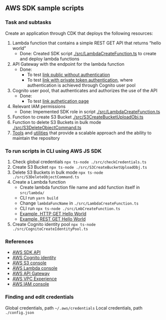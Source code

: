 ## AWS SDK sample scripts

### Task and subtasks

Create an application through CDK that deploys the following resources:

1. Lambda function that contains a simple REST GET API that returns “hello world”
   - Done: Created SDK script [./src/LambdaCreateFunction.ts](https://github.com/ybeaz/aws-node-samples/blob/main/src/LmbCreateFunction.ts) to create and deploy lambda functions
2. API Gateway with the endpoint for the lambda function
   - Done:
     - To test [link public without authentication](https://tm7nlu04e7.execute-api.us-east-1.amazonaws.com/prod)
     - To test [link with private token authentication](https://tm7nlu04e7.execute-api.us-east-1.amazonaws.com/prod/api), where authentication is achieved through Cognito user pool
3. Cognito user pool, that authenticates and authorizes the use of the API
   - Done:
     - To test [link authetication page](https://hello-world-test-001.auth.us-east-1.amazoncognito.com/login?client_id=5v44sg5kdo7ubgjmvaiep75a10&response_type=code&scope=email+openid&redirect_uri=https://hello-world-test-001.auth.us-east-1.amazoncognito.com/)
4. Relevant IAM permissions
   - Done: Impemented SDK role in script [./src/LambdaCreateFunction.ts](https://github.com/ybeaz/aws-node-samples/blob/B-002/src/checkCredentials.ts)
5. Function to create S3 Bucket [./src/S3CreateBucketUploadObj.ts](https://github.com/ybeaz/aws-node-samples/blob/B-002/src/S3CreateBucketUploadObj.ts)
6. Function to delete S3 Buckets in bulk mode [./src/S3DeleteObjectCommand.ts](https://github.com/ybeaz/aws-node-samples/blob/B-002/src/S3DeleteObjectCommand.ts)
7. [Tools](https://github.com/ybeaz/aws-node-samples/tree/B-002/tools) and [utilities](https://github.com/ybeaz/aws-node-samples/tree/B-002/src/utils) that provide a scalable approach and the ability to maintain the repository

### To run scripts in CLI using AWS JS SDK

1. Check global credentials `npx ts-node ./src/checkCredentials.ts`
2. Create S3 Bucket `npx ts-node ./src/S3CreateBucketUploadObj.ts`
3. Delete S3 Buckets in bulk mode `npx ts-node ./src/S3DeleteObjectCommand.ts`
4. Create a Lambda function
   - Create lambda function file name and add function itself in `src/lambda/`
   - CLI run `yarn build`
   - Change `lambdaFuncName` in `./src/LambdaCreateFunction.ts`
   - CLI run `npx ts-node ./src/LmbCreateFunction.ts`
   - [Example, HTTP GET Hello World](https://2q53ajitdi.execute-api.us-east-1.amazonaws.com/hello-world-html)
   - [Example, REST GET Hello World](https://860t5j2406.execute-api.us-east-1.amazonaws.com/prod/)
5. Create Cognito identity pool `npx ts-node ./src/CognitoCreateIdentityPool.ts`

### References

- [AWS SDK API](https://docs.aws.amazon.com/AWSJavaScriptSDK/latest/)
- [AWS Cognito identity](https://console.aws.amazon.com/cognito)
- [AWS S3 console](https://console.aws.amazon.com/s3/)
- [AWS Lambda console](https://console.aws.amazon.com/lambda)
- [AWS API Gateway](https://console.aws.amazon.com/apigateway)
- [AWS VPC Experience](https://console.aws.amazon.com/vpc)
- [AWS IAM console](https://console.aws.amazon.com/iamv2)

### Finding and edit credentials

Global credentials, path `~/.aws/credentials`
Local credentials, path `./config.json`
